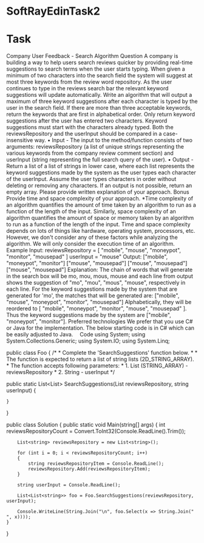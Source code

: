 # SoftRayEdinTask2



# Task

Company User Feedback - Search Algorithm
Question
A company is building a way to help users search reviews quicker by providing real-time suggestions to search terms when the user starts typing. When given a minimum of two characters into the search field the system will suggest at most three keywords from the review word repository. As the user continues to type in the reviews search bar the relevant keyword suggestions will update automatically.
Write an algorithm that will output a maximum of three keyword suggestions after each character is typed by the user in the search field.
If there are more than three acceptable keywords, return the keywords that are first in alphabetical order. Only return keyword suggestions after the user has entered two characters. Keyword suggestions must start with the characters already typed. Both the reviewsRepository and the userInput should be compared in a case-insensitive way.
•	Input - The input to the method/function consists of two arguments: reviewsRepository (a list of unique strings representing the various keywords from the company review comment section) and userInput (string representing the full search query of the user).
•	Output - Return a list of a list of strings in lower case, where each list represents the keyword suggestions made by the system as the user types each character of the userInput. Assume the user types characters in order without deleting or removing any characters. If an output is not possible, return an empty array.
Please provide written explanation of your approach.
Bonus
Provide time and space complexity of your approach.
*Time complexity of an algorithm quantifies the amount of time taken by an algorithm to run as a function of the length of the input. Similarly, space complexity of an algorithm quantifies the amount of space or memory taken by an algorithm to run as a function of the length of the input. Time and space complexity depends on lots of things like hardware, operating system, processors, etc. However, we don't consider any of these factors while analyzing the algorithm. We will only consider the execution time of an algorithm. 
Example
Input: reviewsRepository = [ "mobile", "mouse", "moneypot", "monitor", "mousepad" ] userInput = "mouse"
Output: ["mobile", "moneypot", "monitor"] ["mouse", "mousepad"] ["mouse", "mousepad"] ["mouse", "mousepad"]
Explanation: The chain of words that will generate in the search box will be mo, mou, mous, mouse and each line from output shows the suggestion of "mo", "mou", "mous", "mouse", respectively in each line. For the keyword suggestions made by the system that are generated for 'mo', the matches that will be generated are: ["mobile", "mouse", "moneypot", "monitor", "mousepad"] Alphabetically, they will be reordered to [ "mobile", "moneypot", "monitor", "mouse", "mousepad" ]. Thus the keyword suggestions made by the system are ["mobile", "moneypot", "monitor"].
Preferred technologies
We prefer that you use C# or Java for the implementation. The below starting code is in C# which can be easily adjusted to Java. 
Code
using System;
using System.Collections.Generic;
using System.IO;
using System.Linq;

public class Foo
{
    /*
     * Complete the 'SearchSuggestions' function below.
     *
     * The function is expected to return a list of string lists (2D_STRING_ARRAY).
     * The function accepts following parameters:
     * 	1. List (STRING_ARRAY) - reviewsRepository
     * 	2. String - userInput
     */

public static List<List<string>> SearchSuggestions(List<string> reviewsRepository, string userInput)
    {

    }
}

public class Solution
{
    public static void Main(string[] args)
    {
        int reviewsRepositoryCount = Convert.ToInt32(Console.ReadLine().Trim());

        List<string> reviewsRepository = new List<string>();

        for (int i = 0; i < reviewsRepositoryCount; i++)
        {
            string reviewsRepositoryItem = Console.ReadLine();
            reviewsRepository.Add(reviewsRepositoryItem);
        }

        string userInput = Console.ReadLine();

        List<List<string>> foo = Foo.SearchSuggestions(reviewsRepository, userInput);

        Console.WriteLine(String.Join("\n", foo.Select(x => String.Join(" ", x))));
    }
}
